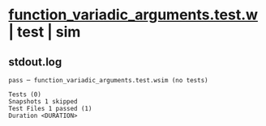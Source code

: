 # [function_variadic_arguments.test.w](../../../../../tests/valid/function_variadic_arguments.test.w) | test | sim

## stdout.log
```log
pass ─ function_variadic_arguments.test.wsim (no tests)

Tests (0)
Snapshots 1 skipped
Test Files 1 passed (1)
Duration <DURATION>
```


